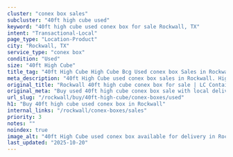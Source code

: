 ```yaml
---
cluster: "conex box sales"
subcluster: "40ft high cube used"
keyword: "40ft high cube used conex box for sale Rockwall, TX"
intent: "Transactional-Local"
page_type: "Location-Product"
city: "Rockwall, TX"
service_type: "conex box"
condition: "Used"
size: "40ft High Cube"
title_tag: "40ft High Cube High Cube Bcg Used conex box Sales in Rockwall | LC Container"
meta_description: "40ft High Cube used conex box sales in Rockwall. High cube containers with extra height. Fast delivery, competitive pricing. Serving conex boxes area. Quote ID: SRW. Call (214) 524-4168 for your free quote today."
original_title: "Rockwall 40ft high cube conex box for sale | LC Container"
original_meta: "Buy used 40ft high cube conex box sale with local delivery in Rockwall, TX. LC Container — local Since 2003. Request a fast quote today."
url_slug: "/rockwall/buy/40ft-high-cube/conex-boxes/used"
h1: "Buy 40ft high cube used conex box in Rockwall"
internal_links: "/rockwall/conex-boxes/sales"
priority: 3
notes: ""
noindex: true
image_alt: "40ft High Cube used conex box available for delivery in Rockwall"
last_updated: "2025-10-20"
---
```


<!-- TODO: Add unique city/inventory copy, images, and internal links here. -->
